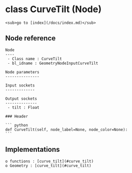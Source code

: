 # class CurveTilt (Node)

    <sub>go to [index](/docs/index.md)</sub>
    
## Node reference

    Node
    ----
     - Class name : CurveTilt
     - bl_idname : GeometryNodeInputCurveTilt
    
    Node parameters
    ---------------
    
    Input sockets
    -------------
    
    Output sockets
    --------------
     - tilt : Float
    
    ### Header

    ``` python
    def CurveTilt(self, node_label=None, node_color=None):
    ```
    
## Implementations

    o functions : [curve_tilt](#curve_tilt)
    o Geometry : [curve_tilt](#curve_tilt) 
    
    